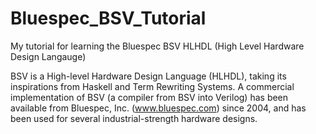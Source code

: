 # Bluespec_BSV_Tutorial
My tutorial for learning the Bluespec BSV HLHDL (High Level Hardware
Design Langauge)

BSV is a High-level Hardware Design Language (HLHDL), taking its inspirations from Haskell and Term Rewriting Systems.
A commercial implementation of BSV (a compiler from BSV into Verilog) has been available from
Bluespec, Inc. (www.bluespec.com) since 2004, and has been used for several industrial-strength hardware designs.
